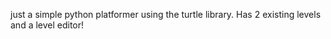 just a simple python platformer using the turtle library. Has 2 existing levels and a level editor!
